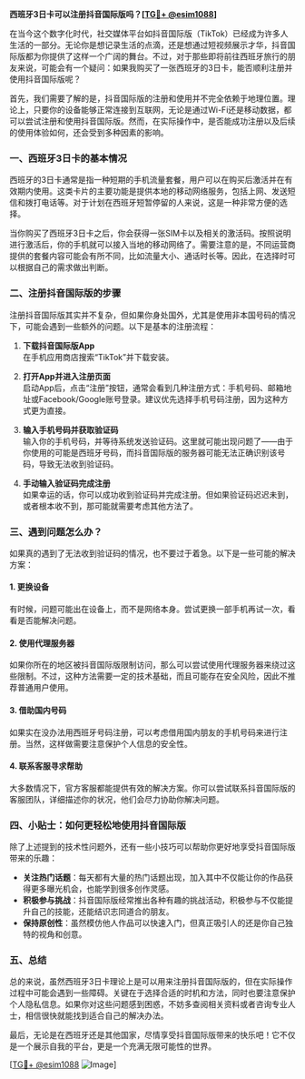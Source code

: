 **西班牙3日卡可以注册抖音国际版吗？[[TG💪+ @esim1088](https://t.me/s/esim1088)]**

在当今这个数字化时代，社交媒体平台如抖音国际版（TikTok）已经成为许多人生活的一部分。无论你是想记录生活的点滴，还是想通过短视频展示才华，抖音国际版都为你提供了这样一个广阔的舞台。不过，对于那些即将前往西班牙旅行的朋友来说，可能会有一个疑问：如果我购买了一张西班牙的3日卡，能否顺利注册并使用抖音国际版呢？

首先，我们需要了解的是，抖音国际版的注册和使用并不完全依赖于地理位置。理论上，只要你的设备能够正常连接到互联网，无论是通过Wi-Fi还是移动数据，都可以尝试注册和使用抖音国际版。然而，在实际操作中，是否能成功注册以及后续的使用体验如何，还会受到多种因素的影响。

### 一、西班牙3日卡的基本情况

西班牙的3日卡通常是指一种短期的手机流量套餐，用户可以在购买后激活并在有效期内使用。这类卡片的主要功能是提供本地的移动网络服务，包括上网、发送短信和拨打电话等。对于计划在西班牙短暂停留的人来说，这是一种非常方便的选择。

当你购买了西班牙3日卡之后，你会获得一张SIM卡以及相关的激活码。按照说明进行激活后，你的手机就可以接入当地的移动网络了。需要注意的是，不同运营商提供的套餐内容可能会有所不同，比如流量大小、通话时长等。因此，在选择时可以根据自己的需求做出判断。

### 二、注册抖音国际版的步骤

注册抖音国际版其实并不复杂，但如果你身处国外，尤其是使用非本国号码的情况下，可能会遇到一些额外的问题。以下是基本的注册流程：

1. **下载抖音国际版App**  
   在手机应用商店搜索“TikTok”并下载安装。
   
2. **打开App并进入注册页面**  
   启动App后，点击“注册”按钮，通常会看到几种注册方式：手机号码、邮箱地址或Facebook/Google账号登录。建议优先选择手机号码注册，因为这种方式更为直接。

3. **输入手机号码并获取验证码**  
   输入你的手机号码，并等待系统发送验证码。这里就可能出现问题了——由于你使用的可能是西班牙号码，而抖音国际版的服务器可能无法正确识别该号码，导致无法收到验证码。

4. **手动输入验证码完成注册**  
   如果幸运的话，你可以成功收到验证码并完成注册。但如果验证码迟迟未到，或者根本收不到，那可能就需要考虑其他方法了。

### 三、遇到问题怎么办？

如果真的遇到了无法收到验证码的情况，也不要过于着急。以下是一些可能的解决方案：

#### 1. 更换设备
有时候，问题可能出在设备上，而不是网络本身。尝试更换一部手机再试一次，看看是否能解决问题。

#### 2. 使用代理服务器
如果你所在的地区被抖音国际版限制访问，那么可以尝试使用代理服务器来绕过这些限制。不过，这种方法需要一定的技术基础，而且可能存在安全风险，因此不推荐普通用户使用。

#### 3. 借助国内号码
如果实在没办法用西班牙号码注册，可以考虑借用国内朋友的手机号码来进行注册。当然，这样做需要注意保护个人信息的安全性。

#### 4. 联系客服寻求帮助
大多数情况下，官方客服都能提供有效的解决方案。你可以尝试联系抖音国际版的客服团队，详细描述你的状况，他们会尽力协助你解决问题。

### 四、小贴士：如何更轻松地使用抖音国际版

除了上述提到的技术性问题外，还有一些小技巧可以帮助你更好地享受抖音国际版带来的乐趣：

- **关注热门话题**：每天都有大量的热门话题出现，加入其中不仅能让你的作品获得更多曝光机会，也能学到很多创作灵感。
- **积极参与挑战**：抖音国际版经常推出各种有趣的挑战活动，积极参与不仅能提升自己的技能，还能结识志同道合的朋友。
- **保持原创性**：虽然模仿他人作品可以快速入门，但真正吸引人的还是你自己独特的视角和创意。

### 五、总结

总的来说，虽然西班牙3日卡理论上是可以用来注册抖音国际版的，但在实际操作过程中可能会遇到一些障碍。关键在于选择合适的时机和方法，同时也要注意保护个人隐私信息。如果你对这些问题感到困惑，不妨多查阅相关资料或者咨询专业人士，相信很快就能找到适合自己的解决办法。

最后，无论是在西班牙还是其他国家，尽情享受抖音国际版带来的快乐吧！它不仅是一个展示自我的平台，更是一个充满无限可能性的世界。

[[TG💪+ @esim1088](https://t.me/s/esim1088) ![Image](https://i.postimg.cc/4NQfJmqS/Snipaste-2025-05-13-00-14-12.png)]